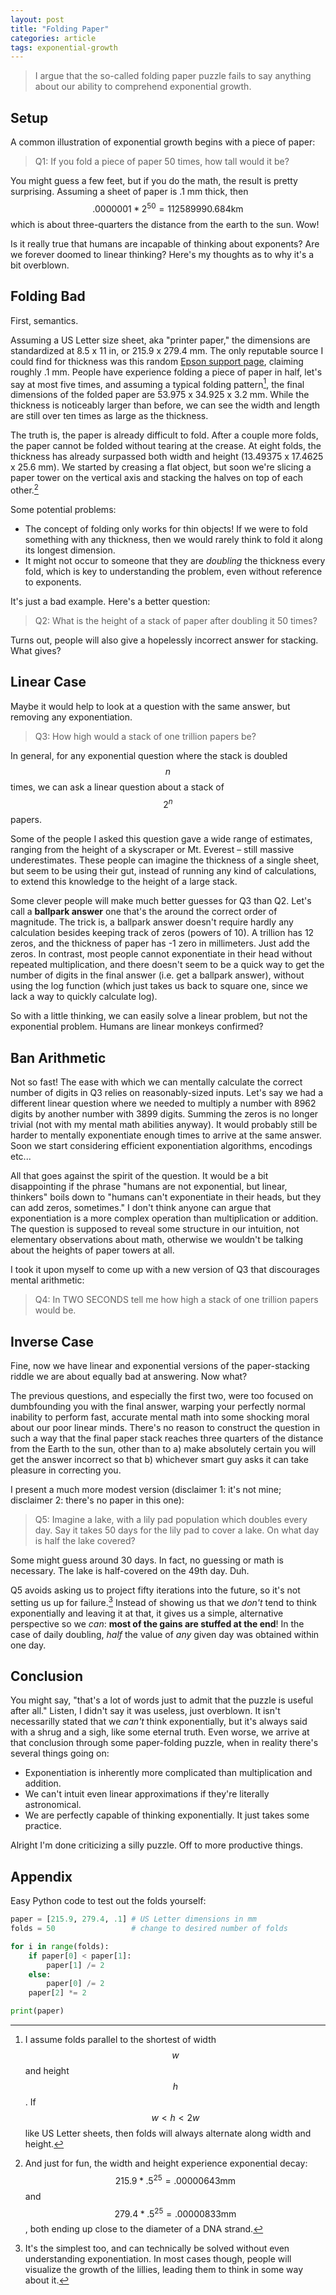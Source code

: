 ```yaml
---
layout: post
title: "Folding Paper"
categories: article
tags: exponential-growth
---
```


> I argue that the so-called folding paper puzzle fails to say anything about our ability to comprehend exponential growth.

<!--more-->

## Setup
A common illustration of exponential growth begins with a piece of paper:

> Q1: If you fold a piece of paper 50 times, how tall would it be?

You might guess a few feet, but if you do the math, the result is pretty surprising. Assuming a sheet of paper is .1 mm thick, then $$.0000001*2^{50} = 112589990.684 \text{km}$$ which is about three-quarters the distance from the earth to the sun. Wow!

Is it really true that humans are incapable of thinking about exponents? Are we forever doomed to linear thinking? Here's my thoughts as to why it's a bit overblown.

## Folding Bad
First, semantics. 

Assuming a US Letter size sheet, aka "printer paper," the dimensions are standardized at 8.5 x 11 in, or 215.9 x 279.4 mm. The only reputable source I could find for thickness was this random [Epson support page](https://files.support.epson.com/docid/cpd4/cpd43251/source/printers/source/specifications/reference/scp800/spex_paper_printer_scp800.html), claiming roughly .1 mm. People have experience folding a piece of paper in half, let's say at most five times, and assuming a typical folding pattern[^fold], the final dimensions of the folded paper are 53.975 x 34.925 x 3.2 mm. While the thickness is noticeably larger than before, we can see the width and length are still over ten times as large as the thickness.

The truth is, the paper is already difficult to fold. After a couple more folds, the paper cannot be folded without tearing at the crease. At eight folds, the thickness has already surpassed both width and height (13.49375 x 17.4625 x 25.6 mm). We started by creasing a flat object, but soon we're slicing a paper tower on the vertical axis and stacking the halves on top of each other.[^decay]

Some potential problems:
- The concept of folding only works for thin objects! If we were to fold something with any thickness, then we would rarely think to fold it along its longest dimension.
- It might not occur to someone that they are *doubling* the thickness every fold, which is key to understanding the problem, even without reference to exponents.

It's just a bad example. Here's a better question:

> Q2: What is the height of a stack of paper after doubling it 50 times?

Turns out, people will also give a hopelessly incorrect answer for stacking. What gives?

## Linear Case
Maybe it would help to look at a question with the same answer, but removing any exponentiation.

> Q3: How high would a stack of one trillion papers be?

In general, for any exponential question where the stack is doubled $$n$$ times, we can ask a linear question about a stack of $$2^n$$ papers.

Some of the people I asked this question gave a wide range of estimates, ranging from the height of a skyscraper or Mt. Everest – still massive underestimates. These people can imagine the thickness of a single sheet, but seem to be using their gut, instead of running any kind of calculations, to extend this knowledge to the height of a large stack.

Some clever people will make much better guesses for Q3 than Q2. Let's call a **ballpark answer** one that's the around the correct order of magnitude. The trick is, a ballpark answer doesn't require hardly any calculation besides keeping track of zeros (powers of 10). A trillion has 12 zeros, and the thickness of paper has -1 zero in millimeters. Just add the zeros. In contrast, most people cannot exponentiate in their head without repeated multiplication, and there doesn't seem to be a quick way to get the number of digits in the final answer (i.e. get a ballpark answer), without using the log function (which just takes us back to square one, since we lack a way to quickly calculate log).

So with a little thinking, we can easily solve a linear problem, but not the exponential problem. Humans are linear monkeys confirmed?

## Ban Arithmetic
Not so fast! The ease with which we can mentally calculate the correct number of digits in Q3 relies on reasonably-sized inputs. Let's say we had a different linear question where we needed to multiply a number with 8962 digits by another number with 3899 digits. Summing the zeros is no longer trivial (not with my mental math abilities anyway). It would probably still be harder to mentally exponentiate enough times to arrive at the same answer. Soon we start considering efficient exponentiation algorithms, encodings etc...

All that goes against the spirit of the question. It would be a bit disappointing if the phrase "humans are not exponential, but linear, thinkers" boils down to "humans can't exponentiate in their heads, but they can add zeros, sometimes." I don't think anyone can argue that exponentiation is a more complex operation than multiplication or addition. The question is supposed to reveal some structure in our intuition, not elementary observations about math, otherwise we wouldn't be talking about the heights of paper towers at all.

I took it upon myself to come up with a new version of Q3 that discourages mental arithmetic:

> Q4: In TWO SECONDS tell me how high a stack of one trillion papers would be.

## Inverse Case
Fine, now we have linear and exponential versions of the paper-stacking riddle we are about equally bad at answering. Now what?

The previous questions, and especially the first two, were too focused on dumbfounding you with the final answer, warping your perfectly normal inability to perform fast, accurate mental math into some shocking moral about our poor linear minds. There's no reason to construct the question in such a way that the final paper stack reaches three quarters of the distance from the Earth to the sun, other than to a) make absolutely certain you will get the answer incorrect so that b) whichever smart guy asks it can take pleasure in correcting you.

I present a much more modest version (disclaimer 1: it's not mine; disclaimer 2: there's no paper in this one):

> Q5: Imagine a lake, with a lily pad population which doubles every day. Say it takes 50 days for the lily pad to cover a lake. On what day is half the lake covered?

Some might guess around 30 days. In fact, no guessing or math is necessary. The lake is half-covered on the 49th day. Duh.

Q5 avoids asking us to project fifty iterations into the future, so it's not setting us up for failure.[^simplest] Instead of showing us that we *don't* tend to think exponentially and leaving it at that, it gives us a simple, alternative perspective so we *can*: **most of the gains are stuffed at the end**! In the case of daily doubling, *half* the value of *any* given day was obtained within one day.

## Conclusion
You might say, "that's a lot of words just to admit that the puzzle is useful after all." Listen, I didn't say it was useless, just overblown. It isn't necessarilly stated that we *can't* think exponentially, but it's always said with a shrug and a sigh, like some eternal truth. Even worse, we arrive at that conclusion through some paper-folding puzzle, when in reality there's several things going on:
- Exponentiation is inherently more complicated than multiplication and addition.
- We can't intuit even linear approximations if they're literally astronomical.
- We are perfectly capable of thinking exponentially. It just takes some practice.

Alright I'm done criticizing a silly puzzle. Off to more productive things.

## Appendix
Easy Python code to test out the folds yourself:

```python
paper = [215.9, 279.4, .1] # US Letter dimensions in mm
folds = 50                 # change to desired number of folds

for i in range(folds):
    if paper[0] < paper[1]:
        paper[1] /= 2
    else:
        paper[0] /= 2
    paper[2] *= 2

print(paper)
```

[^fold]: I assume folds parallel to the shortest of width $$w$$ and height $$h$$. If $$w<h<2w$$ like US Letter sheets, then folds will always alternate along width and height.
[^decay]: And just for fun, the width and height experience exponential decay: $$215.9*.5^{25}=.00000643\text{mm}$$ and $$279.4*.5^{25}=.00000833\text{mm}$$, both ending up close to the diameter of a DNA strand.
[^simplest]: It's the simplest too, and can technically be solved without even understanding exponentiation. In most cases though, people will visualize the growth of the lillies, leading them to think in some way about it.
